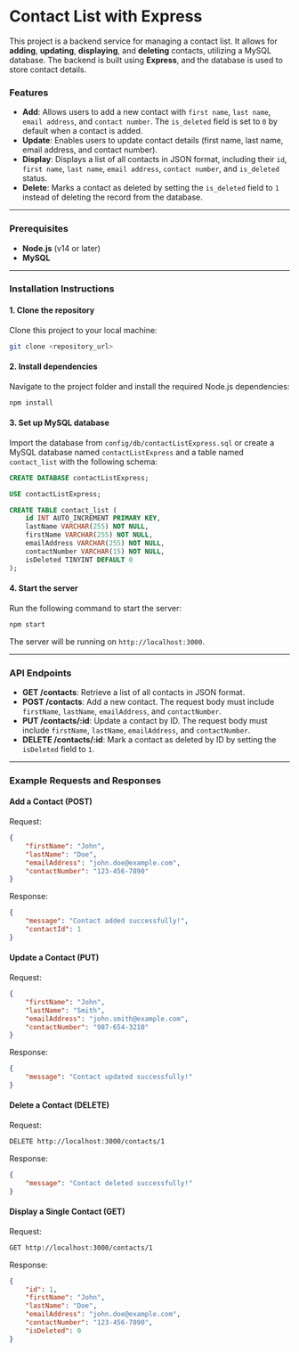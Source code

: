 # Contact List with Express

This project is a backend service for managing a contact list. It allows for **adding**, **updating**, **displaying**, and **deleting** contacts, utilizing a MySQL database. The backend is built using **Express**, and the database is used to store contact details.

### Features

-   **Add**: Allows users to add a new contact with `first name`, `last name`, `email address`, and `contact number`. The `is_deleted` field is set to `0` by default when a contact is added.
-   **Update**: Enables users to update contact details (first name, last name, email address, and contact number).
-   **Display**: Displays a list of all contacts in JSON format, including their `id`, `first name`, `last name`, `email address`, `contact number`, and `is_deleted` status.
-   **Delete**: Marks a contact as deleted by setting the `is_deleted` field to `1` instead of deleting the record from the database.

---

### Prerequisites

-   **Node.js** (v14 or later)
-   **MySQL**

---

### Installation Instructions

#### 1. Clone the repository

Clone this project to your local machine:

```bash
git clone <repository_url>
```

#### 2. Install dependencies

Navigate to the project folder and install the required Node.js dependencies:

```bash
npm install
```

#### 3. Set up MySQL database

Import the database from `config/db/contactListExpress.sql` or create a MySQL database named `contactListExpress` and a table named `contact_list` with the following schema:

```sql
CREATE DATABASE contactListExpress;

USE contactListExpress;

CREATE TABLE contact_list (
    id INT AUTO_INCREMENT PRIMARY KEY,
    lastName VARCHAR(255) NOT NULL,
    firstName VARCHAR(255) NOT NULL,
    emailAddress VARCHAR(255) NOT NULL,
    contactNumber VARCHAR(15) NOT NULL,
    isDeleted TINYINT DEFAULT 0
);
```

#### 4. Start the server

Run the following command to start the server:

```bash
npm start
```

The server will be running on `http://localhost:3000`.

---

### API Endpoints

-   **GET /contacts**: Retrieve a list of all contacts in JSON format.
-   **POST /contacts**: Add a new contact. The request body must include `firstName`, `lastName`, `emailAddress`, and `contactNumber`.
-   **PUT /contacts/:id**: Update a contact by ID. The request body must include `firstName`, `lastName`, `emailAddress`, and `contactNumber`.
-   **DELETE /contacts/:id**: Mark a contact as deleted by ID by setting the `isDeleted` field to `1`.

---

### Example Requests and Responses

#### Add a Contact (POST)

Request:

```json
{
    "firstName": "John",
    "lastName": "Doe",
    "emailAddress": "john.doe@example.com",
    "contactNumber": "123-456-7890"
}
```

Response:

```json
{
    "message": "Contact added successfully!",
    "contactId": 1
}
```

#### Update a Contact (PUT)

Request:

```json
{
    "firstName": "John",
    "lastName": "Smith",
    "emailAddress": "john.smith@example.com",
    "contactNumber": "987-654-3210"
}
```

Response:

```json
{
    "message": "Contact updated successfully!"
}
```

#### Delete a Contact (DELETE)

Request:

```bash
DELETE http://localhost:3000/contacts/1
```

Response:

```json
{
    "message": "Contact deleted successfully!"
}
```

#### Display a Single Contact (GET)

Request:

```bash
GET http://localhost:3000/contacts/1
```

Response:

```json
{
    "id": 1,
    "firstName": "John",
    "lastName": "Doe",
    "emailAddress": "john.doe@example.com",
    "contactNumber": "123-456-7890",
    "isDeleted": 0
}
```
